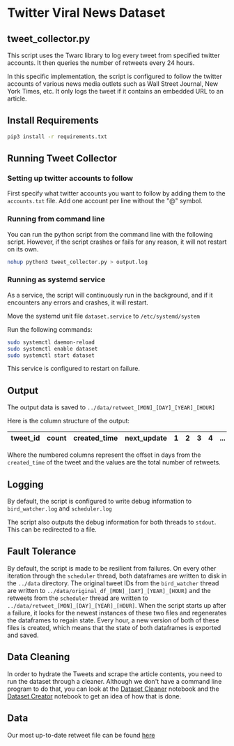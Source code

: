 # Twitter Viral News Dataset

## tweet_collector.py
This script uses the Twarc library to log every tweet from specified twitter accounts. It then queries the number of retweets every 24 hours.

In this specific implementation, the script is configured to follow the twitter accounts of various news media outlets such as Wall Street Journal, New York Times, etc.
It only logs the tweet if it contains an embedded URL to an article. 



## Install Requirements
```bash
pip3 install -r requirements.txt

```

## Running Tweet Collector

### Setting up twitter accounts to follow

First specify what twitter accounts you want to follow by adding them to the ```accounts.txt``` file. Add one account per line without the "@" symbol. 


### Running from command line

You can run the python script from the command line with the following script. However, if the script crashes or fails for any reason, it will not restart on its own.

```bash
nohup python3 tweet_collector.py > output.log
```

### Running as systemd service

As a service, the script will continuously run in the background, and if it encounters any errors and crashes, it will restart. 

Move the systemd unit file ```dataset.service``` to ```/etc/systemd/system```

Run the following commands:

```bash
sudo systemctl daemon-reload
sudo systemctl enable dataset
sudo systemctl start dataset
```

This service is configured to restart on failure. 

## Output

The output data is saved to ```../data/retweet_[MON]_[DAY]_[YEAR]_[HOUR]```

Here is the column structure of the output:

| tweet_id  | count  | created_time  |next_update | 1| 2 | 3| 4| ...| 100|
|---|---|---|---|---|---|---|---|---|---|

Where the numbered columns represent the offset in days from the ```created_time``` of the tweet and the values are the total number of retweets.


## Logging

By default, the script is configured to write debug information to ```bird_watcher.log``` and ```scheduler.log```

The script also outputs the debug information for both threads to ```stdout```. This can be redirected to a file. 

## Fault Tolerance

By default, the script is made to be resilient from failures. On every other iteration through the  ```scheduler``` thread, both dataframes are written to disk in the ```../data``` directory. The original tweet IDs from the ```bird_watcher``` thread are written to ```../data/original_df_[MON]_[DAY]_[YEAR]_[HOUR]``` and the retweets from the ```scheduler``` thread are written to ```../data/retweet_[MON]_[DAY]_[YEAR]_[HOUR]```. When the script starts up after a failure, it looks for the newest instances of these two files and regenerates the dataframes to regain state. Every hour, a new version of both of these files is created, which means that the state of both dataframes is exported and saved. 

## Data Cleaning

In order to hydrate the Tweets and scrape the article contents, you need to run the dataset through a cleaner. Although we don't have a command line program to do that, you can look at the [Dataset Cleaner](https://github.com/raaahulss/project_viralnews/blob/viralness/dataset/data_cleaning/Dataset%20Cleaner.ipynb) notebook and the [Dataset Creator](https://github.com/raaahulss/project_viralnews/blob/viralness/dataset/data_cleaning/Dataset%20Creator.ipynb) notebook to get an idea of how that is done. 

## Data

Our most up-to-date retweet file can be found [here](https://github.com/raaahulss/project_viralnews/blob/viralness/data/retweet_July_20_20_19.csv)



